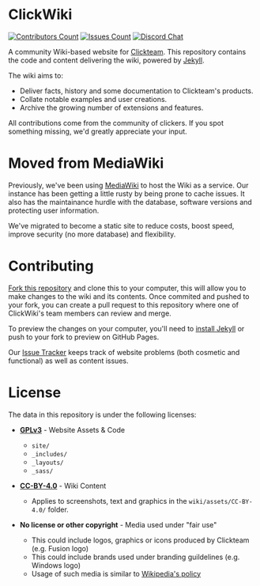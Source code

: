 # ClickWiki

[![Contributors Count](https://img.shields.io/github/contributors/clickwiki/clickwiki.github.io.svg)](https://github.com/ClickWiki/clickwiki.github.io/graphs/contributors)
[![Issues Count](https://img.shields.io/github/issues/clickwiki/clickwiki.github.io.svg)](https://github.com/ClickWiki/clickwiki.github.io/issues)
[![Discord Chat](https://img.shields.io/discord/302307904717979649.svg?colorB=7289DA&logo=discord)](https://discord.gg/PydJ8UE)



A community Wiki-based website for [Clickteam](https://clickteam.com). This repository contains the
code and content delivering the wiki, powered by [Jekyll](https://jekyllrb.com/).

The wiki aims to:

* Deliver facts, history and some documentation to Clickteam's products.
* Collate notable examples and user creations.
* Archive the growing number of extensions and features.

All contributions come from the community of clickers. If you spot something missing, we'd greatly appreciate your input.


# Moved from MediaWiki
Previously, we've been using [MediaWiki](https://www.mediawiki.org/wiki/MediaWiki) to host the Wiki as a service. Our instance
has been getting a little rusty by being prone to cache issues. It also has the maintainance hurdle with the database,
software versions and protecting user information.

We've migrated to become a static site to reduce costs, boost speed, improve security (no more database) and flexibility.


# Contributing
[Fork this repository](https://help.github.com/articles/fork-a-repo/) and clone this to your computer, this will allow you
to make changes to the wiki and its contents. Once commited and pushed to your fork, you can create a pull request to this repository
where one of ClickWiki's team members can review and merge.

To preview the changes on your computer, you'll need to [install Jekyll](https://jekyllrb.com/docs/installation/) or push to your
fork to preview on GitHub Pages.

Our [Issue Tracker](https://github.com/ClickWiki/clickwiki.github.io/issues) keeps track of website problems (both cosmetic and functional)
as well as content issues.


# License
The data in this repository is under the following licenses:

* **[GPLv3](/LICENSE-GPLv3)** - Website Assets & Code
    * `site/`
    * `_includes/`
    * `_layouts/`
    * `_sass/`

* **[CC-BY-4.0](/LICENSE-CC-BY-4.0)** - Wiki Content
    * Applies to screenshots, text and graphics in the `wiki/assets/CC-BY-4.0/` folder.

* **No license or other copyright** - Media used under "fair use"
    * This could include logos, graphics or icons produced by Clickteam (e.g. Fusion logo)
    * This could include brands used under branding guildelines (e.g. Windows logo)
    * Usage of such media is similar to [Wikipedia's policy](https://en.wikipedia.org/wiki/Wikipedia:Uploading_images)
